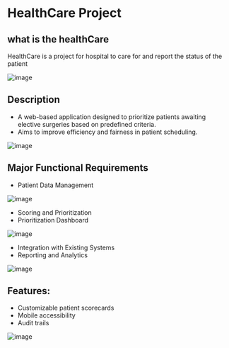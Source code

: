 # HealthCare Project


## what is the healthCare
HealthCare is a project for hospital to care for and report the status of the patient 

![image](https://github.com/user-attachments/assets/8f6c9234-f3ae-4530-b73f-56dbf879de9a)


## Description
* A web-based application designed to prioritize patients awaiting elective surgeries based on predefined criteria.
* Aims to improve efficiency and fairness in patient scheduling.

![image](https://github.com/user-attachments/assets/5998f6be-8d3f-4e65-ad35-f46cd4c9ea31)


## Major Functional Requirements
* Patient Data Management
  
![image](https://github.com/user-attachments/assets/b3ea1d9f-9ec3-40ad-8a61-0b747c225dac)
* Scoring and Prioritization
* Prioritization Dashboard
  
![image](https://github.com/user-attachments/assets/6b73efb7-9178-40f4-af01-34f70d86047b)

* Integration with Existing Systems
* Reporting and Analytics
  
![image](https://github.com/user-attachments/assets/69b361f3-75db-49a1-84c1-65702d40124f)

## Features:
* Customizable patient scorecards
* Mobile accessibility
* Audit trails
  
![image](https://github.com/user-attachments/assets/e69bb92f-d84b-428f-8cd2-2710f94a02ca)
